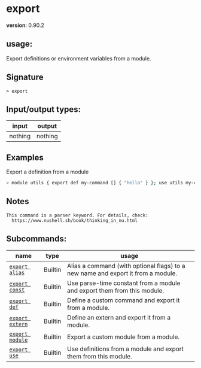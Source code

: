 # export

**version**: 0.90.2

## **usage**:

Export definitions or environment variables from a module.

## Signature

`> export `

## Input/output types:

| input   | output  |
| ------- | ------- |
| nothing | nothing |

## Examples

Export a definition from a module

```bash
> module utils { export def my-command [] { "hello" } }; use utils my-command; my-command
```

## Notes

```text
This command is a parser keyword. For details, check:
  https://www.nushell.sh/book/thinking_in_nu.html
```

## Subcommands:

| name                                               | type    | usage                                                                            |
| -------------------------------------------------- | ------- | -------------------------------------------------------------------------------- |
| [`export alias`](/commands/docs/export_alias.md)   | Builtin | Alias a command (with optional flags) to a new name and export it from a module. |
| [`export const`](/commands/docs/export_const.md)   | Builtin | Use parse-time constant from a module and export them from this module.          |
| [`export def`](/commands/docs/export_def.md)       | Builtin | Define a custom command and export it from a module.                             |
| [`export extern`](/commands/docs/export_extern.md) | Builtin | Define an extern and export it from a module.                                    |
| [`export module`](/commands/docs/export_module.md) | Builtin | Export a custom module from a module.                                            |
| [`export use`](/commands/docs/export_use.md)       | Builtin | Use definitions from a module and export them from this module.                  |
